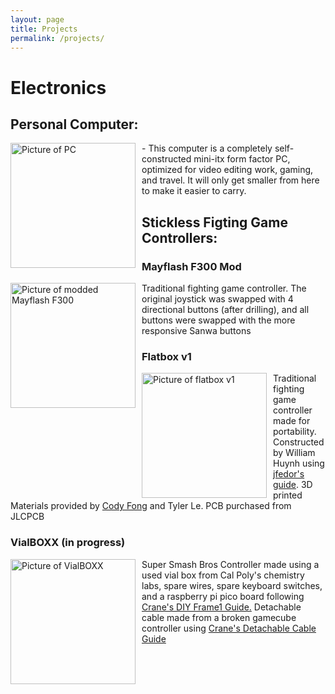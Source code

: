 ```yaml
---
layout: page
title: Projects
permalink: /projects/
---
```

# Electronics
## Personal Computer:
<img src="{{ site.baseurl}}/images/PC.jpg" alt="Picture of PC" width="200" style="float: left; margin-top: 0px; margin-right: 10px" />
- This computer is a completely self-constructed mini-itx form factor PC, optimized for video editing work, gaming, and travel. It will only get smaller from here to make it easier to carry. 

## Stickless Figting Game Controllers:

### Mayflash F300 Mod
<img src="{{ site.baseurl}}/images/mayflash.jpg" alt="Picture of modded Mayflash F300" width="200" style="float: left; margin-top: 0px; margin-right: 10px" />

Traditional fighting game controller. The original joystick was swapped with 4 directional buttons (after drilling), and all buttons were swapped with the more responsive Sanwa buttons

### Flatbox v1
<img src="{{ site.baseurl}}/images/flatbox.jpg" alt="Picture of flatbox v1" width="200" style="float: left; margin-top: 0px; margin-right: 10px" />

Traditional fighting game controller made for portability. Constructed by William Huynh using [jfedor's guide](https://github.com/jfedor2/flatbox/tree/master/hardware-rev1.1). 3D printed Materials provided by [Cody Fong](https://www.instagram.com/yeolde3dprinter/) and Tyler Le. PCB purchased from JLCPCB

### VialBOXX (in progress)
<img src="{{ site.baseurl}}/images/vialBOXX.jpg" alt="Picture of VialBOXX" width="200" style="float: left; margin-top: 0px; margin-right: 10px" />

Super Smash Bros Controller made using a used vial box from Cal Poly's chemistry labs, spare wires, spare keyboard switches, and a raspberry pi pico board following [Crane's DIY Frame1 Guide.](https://www.youtube.com/watch?v=trGa98tEy_0) Detachable cable made from a broken gamecube controller using [Crane's Detachable Cable Guide](https://github.com/Crane1195/DIYB0XX/tree/master/Detachable%20Cable)
